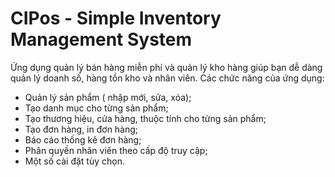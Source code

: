 # CIPos - Simple Inventory Management System
Ứng dụng quản lý bán hàng miễn phí và quản lý kho hàng giúp bạn dễ dàng quản lý doanh số, hàng tồn kho và nhân viên. Các chức năng của ứng dụng:
- Quản lý sản phẩm ( nhập mới, sửa, xóa);
- Tạo danh mục cho từng sản phẩm;
- Tạo thương hiệu, cửa hàng, thuộc tính cho từng sản phẩm;
- Tạo đơn hàng, in đơn hàng;
- Báo cáo thống kê đơn hàng;
- Phân quyền nhân viên theo cấp độ truy cập;
- Một số cài đặt tùy chọn.
